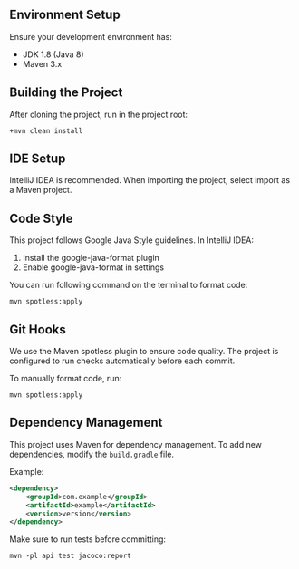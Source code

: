 ## Environment Setup

Ensure your development environment has:
- JDK 1.8 (Java 8)
- Maven 3.x

## Building the Project

After cloning the project, run in the project root:

```shell
+mvn clean install
```

## IDE Setup

IntelliJ IDEA is recommended. When importing the project, select import as a Maven project.

## Code Style

This project follows Google Java Style guidelines. In IntelliJ IDEA:

1. Install the google-java-format plugin
2. Enable google-java-format in settings

You can run following command on the terminal to format code:

```shell
mvn spotless:apply
```

## Git Hooks

We use the Maven spotless plugin to ensure code quality. The project is configured to run checks automatically before each commit.

To manually format code, run:

```shell
mvn spotless:apply
```

## Dependency Management

This project uses Maven for dependency management. To add new dependencies, modify the `build.gradle` file.

Example:
```xml
<dependency>
    <groupId>com.example</groupId>
    <artifactId>example</artifactId>
    <version>version</version>
</dependency>
```

Make sure to run tests before committing:

```shell
mvn -pl api test jacoco:report
```